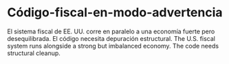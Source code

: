 # Código-fiscal-en-modo-advertencia
El sistema fiscal de EE. UU. corre en paralelo a una economía fuerte pero desequilibrada. El código necesita depuración estructural.
The U.S. fiscal system runs alongside a strong but imbalanced economy. The code needs structural cleanup.
